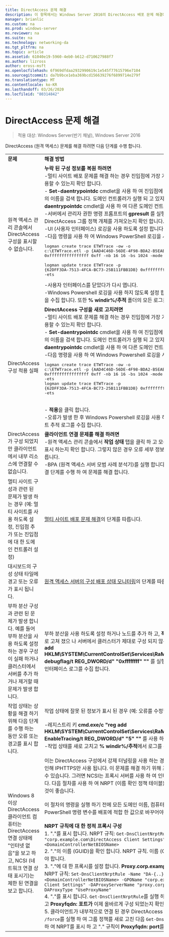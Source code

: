 ```yaml
---
title: DirectAccess 문제 해결
description: 이 항목에서는 Windows Server 2016의 DirectAccess 배포 문제 해결에 대 한 정보를 제공 합니다.
manager: brianlic
ms.custom: na
ms.prod: windows-server
ms.reviewer: na
ms.suite: na
ms.technology: networking-da
ms.tgt_pltfrm: na
ms.topic: article
ms.assetid: 61040e19-5960-4eb0-b612-d710627988f7
ms.author: lizross
author: eross-msft
ms.openlocfilehash: 6f969dfdaa2932990619c1e545f77615796e7104
ms.sourcegitcommit: da7b9bce1eba369bcd156639276f6899714e279f
ms.translationtype: MT
ms.contentlocale: ko-KR
ms.lasthandoff: 03/26/2020
ms.locfileid: "80314842"
---
```

# <a name="troubleshooting-directaccess"></a>DirectAccess 문제 해결

>적용 대상: Windows Server(반기 채널), Windows Server 2016

DirectAccess (원격 액세스) 문제를 해결 하려면 다음 단계를 수행 합니다.  
  
|||  
|-|-|  
|**문제**|**해결 방법**|  
|원격 액세스 관리 콘솔에서 DirectAccess 구성을 표시할 수 없습니다.|**누락 된 구성 정보를 복원 하려면**<br />-멀티 사이트 배포 문제를 해결 하는 경우 진입점에 가장 가까운 도메인 컨트롤러를 사용할 수 있는지 확인 합니다.<br />- **Set-daentrypointdc** cmdlet을 사용 하 여 진입점에 가장 가까운 도메인 컨트롤러의 이름을 검색 합니다. 도메인 컨트롤러가 실행 되 고 있지 않은 경우 **set-daentrypointdc** cmdlet을 사용 하 여 다른 도메인 컨트롤러를 가리킵니다.<br />-서버에서 관리자 권한 명령 프롬프트의 **gpresult** 를 실행 하 여 서버가 DirectAccess 그룹 정책 개체를 가져오는지 확인 합니다.<br />-UI (사용자 인터페이스) 로깅을 사용 하도록 설정 합니다.<br />-다음 명령을 사용 하 여 Windows PowerShell 로깅을 시작 합니다.<pre>logman create trace ETWTrace -ow -o c:\ETWTrace.etl -p {AAD4C46D-56DE-4F98-BDA2-B5EAEBDD2B04} 0xffffffffffffffff 0xff -nb 16 16 -bs 1024 -mode 0x2 -max 2048 -ets <br />logman update trace ETWTrace -p {62DFF3DA-7513-4FCA-BC73-25B111FBB1DB} 0xffffffffffffffff 0xff -ets</pre><repro>-사용자 인터페이스를 닫았다가 다시 엽니다.<br />-Windows Powershell 로깅을 사용 하지 않도록 설정 합니다. 이벤트 추적 로그 파일을 수집 합니다. 또한 **% windir%/추적** 폴더의 모든 로그를 수집 합니다.|  
|DirectAccess 구성 적용 실패|**DirectAccess 구성을 새로 고치려면**<br />-멀티 사이트 배포 문제를 해결 하는 경우 진입점에 가장 가까운 도메인 컨트롤러를 사용할 수 있는지 확인 합니다.<br />- **Set-daentrypointdc** cmdlet을 사용 하 여 진입점에 가장 가까운 도메인 컨트롤러의 이름을 검색 합니다. 도메인 컨트롤러가 실행 되 고 있지 않은 경우 **set-daentrypointdc** cmdlet을 사용 하 여 다른 도메인 컨트롤러를 가리킵니다.<br />-다음 명령을 사용 하 여 Windows Powershell 로깅을 시작 합니다.<br /><pre>logman create trace ETWTrace -ow -o c:\ETWTrace.etl -p {AAD4C46D-56DE-4F98-BDA2-B5EAEBDD2B04} 0xffffffffffffffff 0xff -nb 16 16 -bs 1024 -mode 0x2 -max 2048 -ets<br />logman update trace ETWTrace -p {62DFF3DA-7513-4FCA-BC73-25B111FBB1DB} 0xffffffffffffffff 0xff -ets</pre>    <repro><br />- **적용**을 클릭 합니다.<br />-오류가 발생 한 후 Windows Powershell 로깅을 사용 하지 않도록 설정 하 고 이벤트 추적 로그를 수집 합니다.|  
|DirectAccess가 구성 되었지만 클라이언트에서 내부 리소스에 연결할 수 없습니다.|**클라이언트 연결 문제를 해결 하려면**<br />-원격 액세스 관리 콘솔에서 **작업 상태** 탭을 클릭 하 고 모든 구성 요소가 녹색 아이콘을 표시 하는지 확인 합니다. 그렇지 않은 경우 오류 세부 정보를 확인 하 고 해결 단계를 따릅니다.<br />-BPA (원격 액세스 서버 모범 사례 분석기)를 실행 합니다. 경고나 오류가 있는 경우 해결 단계를 수행 하 여 문제를 해결 합니다.|  
|멀티 사이트 구성과 관련 된 문제가 발생 하는 경우 (예: 멀티 사이트를 사용 하도록 설정, 진입점 추가 또는 진입점에 대 한 도메인 컨트롤러 설정)|[멀티 사이트 배포 문제 해결](https://technet.microsoft.com/library/jj554657(v=ws.11).aspx)의 단계를 따릅니다.|  
|대시보드의 구성 상태 타일에 경고 또는 오류가 표시 됩니다.|[원격 액세스 서버의 구성 배포 상태 모니터링](https://technet.microsoft.com/library/jj574221(v=ws.11).aspx)의 단계를 따릅니다.|  
|부하 분산 구성과 관련 된 문제가 발생 합니다. 예를 들어 부하 분산을 사용 하도록 설정 하는 경우 구성이 실패 하거나 클러스터에서 서버를 추가 하거나 제거할 때 문제가 발생 합니다.|부하 분산을 사용 하도록 설정 하거나 노드를 추가 하 고, **적용**을 클릭 했을 때 구성이 새로 고쳐 졌으 나 서버에서 클러스터가 제대로 구성 되지 않은 경우 **cmd.exe/c "reg add HKLM\SYSTEM\CurrentControlSet\Services\RaMgmtSvc\Parameters/F/v debugflag/t REG_DWORD/d" "0xffffffff" ""** 를 실행 하 여 새 서버에서 사용자 인터페이스 로그를 수집 합니다.|  
|작업 상태는 상황을 해결 하기 위해 다음 단계를 수행 하는 동안 오류 또는 경고를 표시 합니다.|작업 상태에 잘못 된 정보가 표시 된 경우 (예: 오류를 수정한 후에도):<br /><br />-레지스트리 키 **cmd.exe/c "reg add HKLM\SYSTEM\CurrentControlSet\Services\RaMgmtSvc\Parameters/f/V EnableTracing/t REG_DWORD/d" "5" ""** 를 사용 하도록 설정 합니다.<br />-작업 상태를 새로 고치고 **% windir%/추적**에서 로그를 수집 합니다.|  
|Windows 8 이상 DirectAccess 클라이언트 컴퓨터는 DirectAccess 연결 상태에 "인터넷 없음"을 보고 하 고, NCSI (네트워크 연결 상태 표시기)는 제한 된 연결을 보고 합니다.|이는 DirectAccess 구성에서 강제 터널링을 사용 하는 경우에 발생할 수 있으며,이로 인해 IPHTTPS만 사용 됩니다. 이 문제를 해결 하기 위해 프록시 서버를 만들고 구성할 수 있습니다. 그러면 NCSI는 프록시 서버를 사용 하 여 인터넷 연결 확인을 수행 합니다. 다음 절차를 사용 하 여 NRPT (이름 확인 정책 테이블)에 정적 프록시를 추가 하는 것이 좋습니다.<br /><br />이 절차의 명령을 실행 하기 전에 모든 도메인 이름, 컴퓨터 이름 및 기타 Windows PowerShell 명령 변수를 배포에 적합 한 값으로 바꾸어야 합니다.<br /><br />**NRPT 규칙에 대 한 정적 프록시 구성**<br />1. "."를 표시 합니다. NRPT 규칙: `Get-DnsClientNrptRule -GpoName "corp.example.com\DirectAccess Client Settings" -Server <DomainControllerNetBIOSName>`<br />2. "."의 이름 (GUID)을 확인 합니다. NRPT 규칙. 이름 (GUID)은 **DA-{..}** 로 시작 해야 합니다.<br />3. "."에 대 한 프록시를 설정 합니다. **Proxy.corp.example.com:8080**에 대 한 NRPT 규칙: `Set-DnsClientNrptRule -Name "DA-{..}" -Server <DomainControllerNetBIOSName> -GPOName "corp.example.com\DirectAccess Client Settings" -DAProxyServerName "proxy.corp.example.com:8080" -DAProxyType "UseProxyName"`<br />4. "."를 표시 합니다. `Get-DnsClientNrptRule`를 실행 하 여 NRPT 규칙을 다시 만들고 **Proxyfqdn: 포트가** 이제 올바르게 구성 되었는지 확인 합니다.<br />5. 클라이언트가 내부적으로 연결 된 경우 DirectAccess 클라이언트에서 `gpupdate /force`를 실행 하 여 그룹 정책를 새로 고친 다음 `Get-DnsClientNrptPolicy`를 사용 하 여 NRPT를 표시 하 고 "." 규칙이 **Proxyfqdn: port**를 표시 하는지 확인 합니다.|  
  


